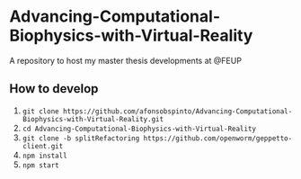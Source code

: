 # Advancing-Computational-Biophysics-with-Virtual-Reality
A repository to host my master thesis developments at @FEUP

## How to develop
1. `git clone https://github.com/afonsobspinto/Advancing-Computational-Biophysics-with-Virtual-Reality.git`
2. `cd Advancing-Computational-Biophysics-with-Virtual-Reality`
3. `git clone -b splitRefactoring https://github.com/openworm/geppetto-client.git`
4. `npm install`
5. `npm start`


